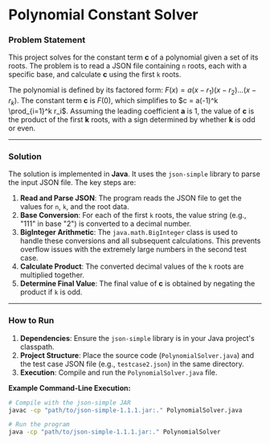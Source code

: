 # Polynomial Constant Solver

### Problem Statement

This project solves for the constant term **c** of a polynomial given a set of its roots. The problem is to read a JSON file containing `n` roots, each with a specific base, and calculate **c** using the first `k` roots.

The polynomial is defined by its factored form: $F(x) = a(x - r_1)(x - r_2)...(x - r_k)$. The constant term **c** is $F(0)$, which simplifies to $c = a(-1)^k \prod_{i=1}^k r_i$. Assuming the leading coefficient **a** is 1, the value of **c** is the product of the first **k** roots, with a sign determined by whether **k** is odd or even.

---

### Solution

The solution is implemented in **Java**. It uses the `json-simple` library to parse the input JSON file. The key steps are:

1.  **Read and Parse JSON**: The program reads the JSON file to get the values for `n`, `k`, and the root data.
2.  **Base Conversion**: For each of the first `k` roots, the value string (e.g., "111" in base "2") is converted to a decimal number.
3.  **BigInteger Arithmetic**: The `java.math.BigInteger` class is used to handle these conversions and all subsequent calculations. This prevents overflow issues with the extremely large numbers in the second test case.
4.  **Calculate Product**: The converted decimal values of the `k` roots are multiplied together.
5.  **Determine Final Value**: The final value of **c** is obtained by negating the product if `k` is odd.

---

### How to Run

1.  **Dependencies**: Ensure the `json-simple` library is in your Java project's classpath.
2.  **Project Structure**: Place the source code (`PolynomialSolver.java`) and the test case JSON file (e.g., `testcase2.json`) in the same directory.
3.  **Execution**: Compile and run the `PolynomialSolver.java` file.

**Example Command-Line Execution:**

```bash
# Compile with the json-simple JAR
javac -cp "path/to/json-simple-1.1.1.jar:." PolynomialSolver.java

# Run the program
java -cp "path/to/json-simple-1.1.1.jar:." PolynomialSolver
